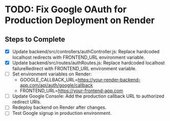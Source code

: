 # TODO: Fix Google OAuth for Production Deployment on Render

## Steps to Complete

- [x] Update backend/src/controllers/authController.js: Replace hardcoded localhost redirects with FRONTEND_URL environment variable.
- [x] Update backend/src/routes/authRoutes.js: Replace hardcoded localhost failureRedirect with FRONTEND_URL environment variable.
- [ ] Set environment variables on Render:
  - GOOGLE_CALLBACK_URL=https://your-render-backend-app.com/api/auth/google/callback
  - FRONTEND_URL=https://your-frontend-app.com
- [ ] Update Google Console: Add the production callback URL to authorized redirect URIs.
- [ ] Redeploy backend on Render after changes.
- [ ] Test Google signup in production environment.
